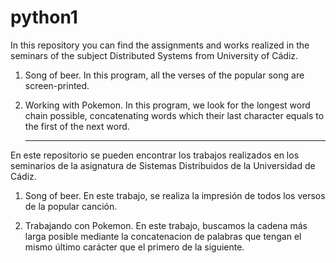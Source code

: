 # python1
In this repository you can find the assignments and works realized in the seminars of the subject Distributed Systems
from University of Cádiz.

1) Song of beer.
    In this program, all the verses of the popular song are screen-printed.

2) Working with Pokemon.
    In this program, we look for the longest word chain possible, concatenating words which their last character
    equals to the first of the next word.
    
    -----------------------------------------------------------------------------------------
    
En este repositorio se pueden encontrar los trabajos realizados en los seminarios de la asignatura de 
Sistemas Distribuidos de la Universidad de Cádiz.

1) Song of beer.
    En este trabajo, se realiza la impresión de todos los versos de la popular canción.

2) Trabajando con Pokemon.
    En este trabajo, buscamos la cadena más larga posible mediante la concatenacion de palabras que
    tengan el mismo último carácter que el primero de la siguiente.
